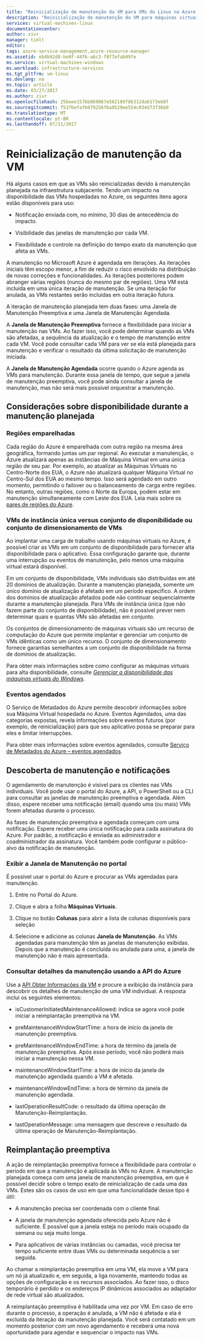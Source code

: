 ```yaml
---
title: "Reinicialização de manutenção da VM para VMs do Linux no Azure | Microsoft Docs"
description: "Reinicialização de manutenção da VM para máquinas virtuais do Linux."
services: virtual-machines-linux
documentationcenter: 
author: zivr
manager: timlt
editor: 
tags: azure-service-management,azure-resource-manager
ms.assetid: eb4b92d8-be0f-44f6-a6c3-f8f7efab09fe
ms.service: virtual-machines-windows
ms.workload: infrastructure-services
ms.tgt_pltfrm: vm-linux
ms.devlang: na
ms.topic: article
ms.date: 03/27/2017
ms.author: zivr
ms.openlocfilehash: 25beee157bb869067e562189f86312dab173e68f
ms.sourcegitcommit: f537befafb079256fba0529ee554c034d73f36b0
ms.translationtype: MT
ms.contentlocale: pt-BR
ms.lasthandoff: 07/11/2017
---
```

# <a name="vm-restarting-maintenance"></a>Reinicialização de manutenção da VM

Há alguns casos em que as VMs são reinicializadas devido à manutenção planejada na infraestrutura subjacente. Tendo um impacto na disponibilidade das VMs hospedadas no Azure, os seguintes itens agora estão disponíveis para uso:

-   Notificação enviada com, no mínimo, 30 dias de antecedência do impacto.

-   Visibilidade das janelas de manutenção por cada VM.

-   Flexibilidade e controle na definição do tempo exato da manutenção que afeta as VMs.

A manutenção no Microsoft Azure é agendada em iterações. As iterações iniciais têm escopo menor, a fim de reduzir o risco envolvido na distribuição de novas correções e funcionalidades. As iterações posteriores podem abranger várias regiões (nunca do mesmo par de regiões). Uma VM está incluída em uma única iteração de manutenção. Se uma iteração for anulada, as VMs restantes serão incluídas em outra iteração futura.

A iteração de manutenção planejada tem duas fases: uma Janela de Manutenção Preemptiva e uma Janela de Manutenção Agendada.

A **Janela de Manutenção Preemptiva** fornece a flexibilidade para iniciar a manutenção nas VMs. Ao fazer isso, você pode determinar quando as VMs são afetadas, a sequência da atualização e o tempo de manutenção entre cada VM. Você pode consultar cada VM para ver se ela está planejada para manutenção e verificar o resultado da última solicitação de manutenção iniciada.

A **Janela de Manutenção Agendada** ocorre quando o Azure agenda as VMs para manutenção. Durante essa janela de tempo, que segue a janela de manutenção preemptiva, você pode ainda consultar a janela de manutenção, mas não será mais possível orquestrar a manutenção.

## <a name="availability-considerations-during-planned-maintenance"></a>Considerações sobre disponibilidade durante a manutenção planejada 

### <a name="paired-regions"></a>Regiões emparelhadas

Cada região do Azure é emparelhada com outra região na mesma área geográfica, formando juntas um par regional. Ao executar a manutenção, o Azure atualizará apenas as instâncias de Máquina Virtual em uma única região de seu par. Por exemplo, ao atualizar as Máquinas Virtuais no Centro-Norte dos EUA, o Azure não atualizará qualquer Máquina Virtual no Centro-Sul dos EUA ao mesmo tempo. Isso será agendado em outro momento, permitindo o failover ou o balanceamento de carga entre regiões. No entanto, outras regiões, como o Norte da Europa, podem estar em manutenção simultaneamente com Leste dos EUA.
Leia mais sobre os [pares de regiões do Azure](https://docs.microsoft.com/azure/best-practices-availability-paired-regions).

### <a name="single-instance-vms-vs-availability-set-or-vm-scale-set"></a>VMs de instância única versus conjunto de disponibilidade ou conjunto de dimensionamento de VMs

Ao implantar uma carga de trabalho usando máquinas virtuais no Azure, é possível criar as VMs em um conjunto de disponibilidade para fornecer alta disponibilidade para o aplicativo. Essa configuração garante que, durante uma interrupção ou eventos de manutenção, pelo menos uma máquina virtual estará disponível.

Em um conjunto de disponibilidade, VMs individuais são distribuídas em até 20 domínios de atualização. Durante a manutenção planejada, somente um único domínio de atualização é afetado em um período específico. A ordem dos domínios de atualização afetados pode não continuar sequencialmente durante a manutenção planejada. Para VMs de instância única (que não fazem parte do conjunto de disponibilidade), não é possível prever nem determinar quais e quantas VMs são afetadas em conjunto.

Os conjuntos de dimensionamento de máquinas virtuais são um recurso de computação do Azure que permite implantar e gerenciar um conjunto de VMs idênticas como um único recurso.
O conjunto de dimensionamento fornece garantias semelhantes a um conjunto de disponibilidade na forma de domínios de atualização. 

Para obter mais informações sobre como configurar as máquinas virtuais para alta disponibilidade, consulte [*Gerenciar a disponibilidade das máquinas virtuais do Windows*](manage-availability.md?toc=%2fazure%2fvirtual-machines%2flinux%2ftoc.json).

### <a name="scheduled-events"></a>Eventos agendados

O Serviço de Metadados do Azure permite descobrir informações sobre sua Máquina Virtual hospedada no Azure. Eventos Agendados, uma das categorias expostas, revela informações sobre eventos futuros (por exemplo, de reinicialização) para que seu aplicativo possa se preparar para eles e limitar interrupções.

Para obter mais informações sobre eventos agendados, consulte [Serviço de Metadados do Azure – eventos agendados](../virtual-machines-scheduled-events.md).

## <a name="maintenance-discovery-and-notifications"></a>Descoberta de manutenção e notificações

O agendamento de manutenção é visível para os clientes nas VMs individuais. Você pode usar o portal do Azure, a API, o PowerShell ou a CLI para consultar as janelas de manutenção preemptiva e agendada. Além disso, espere receber uma notificação (email) quando uma (ou mais) VMs forem afetadas durante o processo.

As fases de manutenção preemptiva e agendada começam com uma notificação. Espere receber uma única notificação para cada assinatura do Azure. Por padrão, a notificação é enviada ao administrador e coadministrador da assinatura. Você também pode configurar o público-alvo da notificação de manutenção.

### <a name="view-the-maintenance-window-in-the-portal"></a>Exibir a Janela de Manutenção no portal 

É possível usar o portal do Azure e procurar as VMs agendadas para manutenção.

1.  Entre no Portal do Azure.

2.  Clique e abra a folha **Máquinas Virtuais**.

3.  Clique no botão **Colunas** para abrir a lista de colunas disponíveis para seleção

4.  Selecione e adicione as colunas **Janela de Manutenção**. As VMs agendadas para manutenção têm as janelas de manutenção exibidas. Depois que a manutenção é concluída ou anulada para uma, a janela de manutenção não é mais apresentada.

### <a name="query-maintenance-details-using-the-azure-api"></a>Consultar detalhes da manutenção usando a API do Azure

Use a [API Obter Informações da VM](https://docs.microsoft.com/rest/api/compute/virtualmachines/virtualmachines-get) e procure a exibição da instância para descobrir os detalhes de manutenção de uma VM individual. A resposta inclui os seguintes elementos:

  - isCustomerInitiatedMaintenanceAllowed: indica se agora você pode iniciar a reimplantação preemptiva na VM.

  - preMaintenanceWindowStartTime: a hora de início da janela de manutenção preemptiva.

  - preMaintenanceWindowEndTime: a hora de término da janela de manutenção preemptiva. Após esse período, você não poderá mais iniciar a manutenção nessa VM.
    
  - maintenanceWindowStartTime: a hora de início da janela de manutenção agendada quando a VM é afetada.

  - maintenanceWindowEndTime: a hora de término da janela de manutenção agendada.
  
  - lastOperationResultCode: o resultado da última operação de Manutenção-Reimplantação.
 
  - lastOperationMessage: uma mensagem que descreve o resultado da última operação de Manutenção-Reimplantação.


## <a name="pre-emptive-redeploy"></a>Reimplantação preemptiva

A ação de reimplantação preemptiva fornece a flexibilidade para controlar o período em que a manutenção é aplicada às VMs no Azure. A manutenção planejada começa com uma janela de manutenção preemptiva, em que é possível decidir sobre o tempo exato de reinicialização de cada uma das VMs. Estes são os casos de uso em que uma funcionalidade desse tipo é útil:

-   A manutenção precisa ser coordenada com o cliente final.

-   A janela de manutenção agendada oferecida pelo Azure não é suficiente.
    É possível que a janela esteja no período mais ocupado da semana ou seja muito longa.

-   Para aplicativos de várias instâncias ou camadas, você precisa ter tempo suficiente entre duas VMs ou determinada sequência a ser seguida.

Ao chamar a reimplantação preemptiva em uma VM, ela move a VM para um nó já atualizado e, em seguida, a liga novamente, mantendo todas as opções de configuração e os recursos associados. Ao fazer isso, o disco temporário é perdido e os endereços IP dinâmicos associados ao adaptador de rede virtual são atualizados.

A reimplantação preemptiva é habilitada uma vez por VM. Em caso de erro durante o processo, a operação é anulada, a VM não é afetada e ela é excluída da iteração da manutenção planejada. Você será contatado em um momento posterior com um novo agendamento e receberá uma nova oportunidade para agendar e sequenciar o impacto nas VMs.
